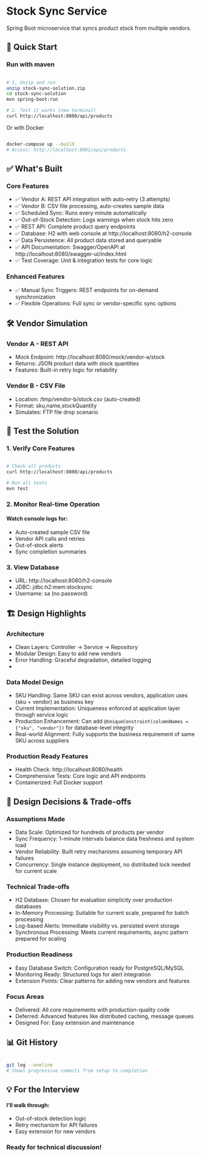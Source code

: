# Stock Sync Service

Spring Boot microservice that syncs product stock from multiple vendors.

## 🚀 Quick Start

### Run with maven
```bash

# 1. Unzip and run
unzip stock-sync-solution.zip
cd stock-sync-solution
mvn spring-boot:run

# 2. Test it works (new terminal)
curl http://localhost:8080/api/products
```
Or with Docker
```bash

docker-compose up --build
# Access: http://localhost:8081/api/products
```
## ✅ What's Built
### Core Features
- ✅ Vendor A: REST API integration with auto-retry (3 attempts)
- ✅ Vendor B: CSV file processing, auto-creates sample data
- ✅ Scheduled Sync: Runs every minute automatically
- ✅ Out-of-Stock Detection: Logs warnings when stock hits zero
- ✅ REST API: Complete product query endpoints
- ✅ Database: H2 with web console at http://localhost:8080/h2-console
- ✅ Data Persistence: All product data stored and queryable
- ✅ API Documentation: Swagger/OpenAPI at http://localhost:8080/swagger-ui/index.html
- ✅ Test Coverage: Unit & integration tests for core logic

### Enhanced Features
- ✅ Manual Sync Triggers: REST endpoints for on-demand synchronization
- ✅ Flexible Operations: Full sync or vendor-specific sync options

## 🛠 Vendor Simulation
### Vendor A - REST API
- Mock Endpoint: http://localhost:8080/mock/vendor-a/stock
- Returns: JSON product data with stock quantities
- Features: Built-in retry logic for reliability
### Vendor B - CSV File
- Location: /tmp/vendor-b/stock.csv (auto-created)
- Format: sku,name,stockQuantity
- Simulates: FTP file drop scenario

## 🧪 Test the Solution
### 1. Verify Core Features
```bash

# Check all products
curl http://localhost:8080/api/products

# Run all tests
mvn test
```
### 2. Monitor Real-time Operation
#### Watch console logs for:
- Auto-created sample CSV file
- Vendor API calls and retries
- Out-of-stock alerts
- Sync completion summaries

### 3. View Database
- URL: http://localhost:8080/h2-console
- JDBC: jdbc:h2:mem:stocksync
- Username: sa (no password)

## 🏗 Design Highlights
### Architecture
- Clean Layers: Controller → Service → Repository
- Modular Design: Easy to add new vendors
- Error Handling: Graceful degradation, detailed logging
- 
### Data Model Design
- SKU Handling: Same SKU can exist across vendors, application uses (sku + vendor) as business key
- Current Implementation: Uniqueness enforced at application layer through service logic
- Production Enhancement: Can add `@UniqueConstraint(columnNames = {"sku", "vendor"})` for database-level integrity
- Real-world Alignment: Fully supports the business requirement of same SKU across suppliers

### Production Ready Features
- Health Check: http://localhost:8080/health
- Comprehensive Tests: Core logic and API endpoints
- Containerized: Full Docker support

## 🎯 Design Decisions & Trade-offs
### Assumptions Made
- Data Scale: Optimized for hundreds of products per vendor
- Sync Frequency: 1-minute intervals balance data freshness and system load
- Vendor Reliability: Built retry mechanisms assuming temporary API failures
- Concurrency: Single instance deployment, no distributed lock needed for current scale

### Technical Trade-offs
- H2 Database: Chosen for evaluation simplicity over production databases
- In-Memory Processing: Suitable for current scale, prepared for batch processing
- Log-based Alerts: Immediate visibility vs. persisted event storage
- Synchronous Processing: Meets current requirements, async pattern prepared for scaling

### Production Readiness
- Easy Database Switch: Configuration ready for PostgreSQL/MySQL
- Monitoring Ready: Structured logs for alert integration
- Extension Points: Clear patterns for adding new vendors and features

### Focus Areas
- Delivered: All core requirements with production-quality code
- Deferred: Advanced features like distributed caching, message queues
- Designed For: Easy extension and maintenance

## 📊 Git History
```bash

git log --oneline
# Shows progressive commits from setup to completion
```

## 💡 For the Interview
#### I'll walk through:
- Out-of-stock detection logic
- Retry mechanism for API failures
- Easy extension for new vendors

### Ready for technical discussion!
